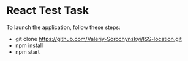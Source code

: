 # React Test Task

To launch the application, follow these steps:
- git clone https://github.com/Valeriy-Sorochynskyi/ISS-location.git
- npm install
- npm start
